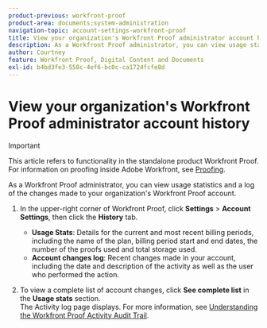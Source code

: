 ```yaml
---
product-previous: workfront-proof
product-area: documents;system-administration
navigation-topic: account-settings-workfront-proof
title: View your organization's Workfront Proof administrator account history
description: As a Workfront Proof administrator, you can view usage statistics and a log of the changes made to your organization's Workfront Proof account.
author: Courtney
feature: Workfront Proof, Digital Content and Documents
exl-id: b4bd3fe3-558c-4ef6-bc0c-ca1724fcfe8d
---
```

# View your organization's Workfront Proof administrator account history

>[!IMPORTANT]
>
>This article refers to functionality in the standalone product Workfront Proof. For information on proofing inside Adobe Workfront, see [Proofing](../../../review-and-approve-work/proofing/proofing.md).

As a Workfront Proof administrator, you can view usage statistics and a log of the changes made to your organization's Workfront Proof account.

1. In the upper-right corner of Workfront Proof, click **Settings** > **Account Settings**, then click the **History** tab.

   * **Usage Stats**: Details for the current and most recent billing periods, including the name of the plan, billing period start and end dates, the number of the proofs used and total storage used.
   * **Account changes log**: Recent changes made in your account, including the date and description of the activity as well as the user who performed the action.

1. To view a complete list of account changes, click&nbsp;**See complete list**&nbsp;in the **Usage stats** section.  
   The Activity log page displays. For more information, see [Understanding the Workfront Proof Activity Audit Trail](../../../workfront-proof/wp-work-proofsfiles/basic-features/activity-audit-trail.md).
